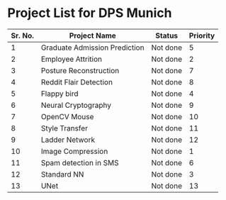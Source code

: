 # Project List for DPS Munich

|Sr. No.|Project Name|Status| Priority |
|--------|------------|------|-----|
|1|Graduate Admission Prediction| Not done | 5|
|2| Employee Attrition | Not done | 2|
|3| Posture Reconstruction | Not done | 7|
|4| Reddit Flair Detection |Not done |8|
|5| Flappy bird           |Not done |4|
|6| Neural Cryptography   |Not done| 9|
|7| OpenCV Mouse          | Not done | 10|
|8| Style Transfer        | Not done | 11 |
|9| Ladder Network        | Not done  | 12|
|10| Image Compression     | Not done | 1|
|11| Spam detection in SMS  | Not done |6|
|12| Standard NN            | Not done | 3 |
|13| UNet                   |Not done| 13| 
